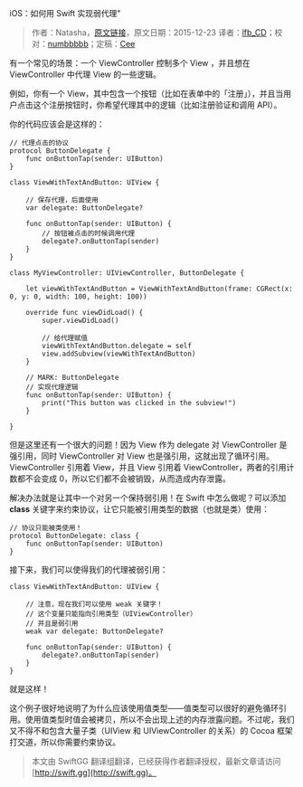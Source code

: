 iOS：如何用 Swift 实现弱代理"

> 作者：Natasha，[原文链接](https://www.natashatherobot.com/ios-weak-delegates-swift/)，原文日期：2015-12-23
> 译者：[lfb_CD](http://weibo.com/lfbWb)；校对：[numbbbbb](http://numbbbbb.com/)；定稿：[Cee](https://github.com/Cee)
  










有一个常见的场景：一个 ViewController 控制多个 View ，并且想在 ViewController 中代理 View 的一些逻辑。

例如，你有一个 View，其中包含一个按钮（比如在表单中的「注册」），并且当用户点击这个注册按钮时，你希望代理其中的逻辑（比如注册验证和调用 API）。


你的代码应该会是这样的：

    
    // 代理点击的协议
    protocol ButtonDelegate {
        func onButtonTap(sender: UIButton)
    }
    
    class ViewWithTextAndButton: UIView {
    
        // 保存代理，后面使用
        var delegate: ButtonDelegate?
    
        func onButtonTap(sender: UIButton) {
            // 按钮被点击的时候调用代理
            delegate?.onButtonTap(sender)
        }
    }
    
    class MyViewController: UIViewController, ButtonDelegate {
    
        let viewWithTextAndButton = ViewWithTextAndButton(frame: CGRect(x: 0, y: 0, width: 100, height: 100))
    
        override func viewDidLoad() {
            super.viewDidLoad()
    
            // 给代理赋值
            viewWithTextAndButton.delegate = self
            view.addSubview(viewWithTextAndButton)
        }
    
        // MARK: ButtonDelegate
        // 实现代理逻辑
        func onButtonTap(sender: UIButton) {
            print("This button was clicked in the subview!")
        }
    
    }



但是这里还有一个很大的问题！因为 View 作为 delegate 对 ViewController 是强引用，同时 ViewController 对 View 也是强引用，这就出现了循环引用。ViewController 引用着 View，并且 View 引用着 ViewController，两者的引用计数都不会变成 0，所以它们都不会被销毁，从而造成内存泄露。

解决办法就是让其中一个对另一个保持弱引用！在 Swift 中怎么做呢？可以添加 **class** 关键字来约束协议，让它只能被引用类型的数据（也就是类）使用：

    
    // 协议只能被类使用！
    protocol ButtonDelegate: class {
        func onButtonTap(sender: UIButton)
    }

接下来，我们可以使得我们的代理被弱引用：

    
    class ViewWithTextAndButton: UIView {
    
        // 注意，现在我们可以使用 weak 关键字！
        // 这个变量只能指向引用类型（UIViewController）
        // 并且是弱引用
        weak var delegate: ButtonDelegate?
    
        func onButtonTap(sender: UIButton) {
            delegate?.onButtonTap(sender)
        }
    }

就是这样！

这个例子很好地说明了为什么应该使用值类型——值类型可以很好的避免循环引用。使用值类型时值会被拷贝，所以不会出现上述的内存泄露问题。不过呢，我们又不得不和包含大量子类（UIView 和 UIViewController 的关系）的 Cocoa 框架打交道，所以你需要约束协议。
> 本文由 SwiftGG 翻译组翻译，已经获得作者翻译授权，最新文章请访问 [http://swift.gg](http://swift.gg)。